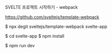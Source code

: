 SVELTE 프로젝트 시작하기 - webpack

https://github.com/sveltejs/template-webpack

$ npx degit sveltejs/template-webpack svelte-app

$ cd svelte-app
$ npm install

$ npm run dev
